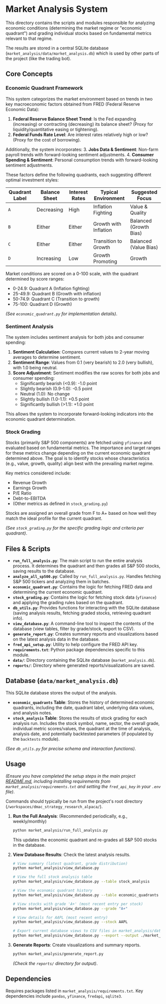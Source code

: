 # Market Analysis System

This directory contains the scripts and modules responsible for analyzing economic conditions (determining the market regime or "economic quadrant") and grading individual stocks based on fundamental metrics relevant to that regime.

The results are stored in a central SQLite database (`market_analysis/data/market_analysis.db`) which is used by other parts of the project (like the trading bot).

## Core Concepts

### Economic Quadrant Framework

This system categorizes the market environment based on trends in two key macroeconomic factors obtained from FRED (Federal Reserve Economic Data):

1.  **Federal Reserve Balance Sheet Trend**: Is the Fed expanding (increasing) or contracting (decreasing) its balance sheet? (Proxy for liquidity/quantitative easing or tightening).
2.  **Federal Funds Rate Level**: Are interest rates relatively high or low? (Proxy for the cost of borrowing).

Additionally, the system incorporates:
3.  **Jobs Data & Sentiment**: Non-farm payroll trends with forward-looking sentiment adjustments.
4.  **Consumer Spending & Sentiment**: Personal consumption trends with forward-looking sentiment adjustments.

These factors define the following quadrants, each suggesting different optimal investment styles:

| Quadrant Label  | Balance Sheet | Interest Rates | Typical Environment     | Suggested Focus    |
|-----------------|---------------|----------------|-----------------------|--------------------|
| `A`             | Decreasing    | High           | Inflation Fighting    | Value & Quality    |
| `B`             | Either        | Either         | Growth with Inflation | Balanced (Growth Bias) |
| `C`             | Either        | Either         | Transition to Growth  | Balanced (Value Bias) |
| `D`             | Increasing    | Low            | Growth Promoting      | Growth             |

Market conditions are scored on a 0-100 scale, with the quadrant determined by score ranges:
- 0-24.9: Quadrant A (Inflation fighting)
- 25-49.9: Quadrant B (Growth with inflation)
- 50-74.9: Quadrant C (Transition to growth)
- 75-100: Quadrant D (Growth)

*(See `economic_quadrant.py` for implementation details)*.

### Sentiment Analysis

The system includes sentiment analysis for both jobs and consumer spending:

1. **Sentiment Calculation**: Compares current values to 2-year moving averages to determine sentiment.
2. **Sentiment Range**: Values from 0.1 (very bearish) to 2.0 (very bullish), with 1.0 being neutral.
3. **Score Adjustment**: Sentiment modifies the raw scores for both jobs and consumer spending:
   - Significantly bearish (<0.9): -1.0 point
   - Slightly bearish (0.9-1.0): -0.5 point
   - Neutral (1.0): No change
   - Slightly bullish (1.0-1.1): +0.5 point
   - Significantly bullish (>1.1): +1.0 point

This allows the system to incorporate forward-looking indicators into the economic quadrant determination.

### Stock Grading

Stocks (primarily S&P 500 components) are fetched using `yfinance` and evaluated based on fundamental metrics. The importance and target ranges for these metrics change depending on the current economic quadrant determined above. The goal is to identify stocks whose characteristics (e.g., value, growth, quality) align best with the prevailing market regime.

Key metrics considered include:
*   Revenue Growth
*   Earnings Growth
*   P/E Ratio
*   Debt-to-EBITDA
*   (Other metrics as defined in `stock_grading.py`)

Stocks are assigned an overall grade from F to A+ based on how well they match the ideal profile for the current quadrant.

*(See `stock_grading.py` for the specific grading logic and criteria per quadrant)*.

## Files & Scripts

*   **`run_full_analysis.py`**: The main script to run the entire analysis process. It determines the quadrant and then grades all S&P 500 stocks, saving results to the database.
*   **`analyze_all_sp500.py`**: Called by `run_full_analysis.py`. Handles fetching S&P 500 tickers and analyzing them in batches.
*   **`economic_quadrant.py`**: Contains the logic for fetching FRED data and determining the current economic quadrant.
*   **`stock_grading.py`**: Contains the logic for fetching stock data (`yfinance`) and applying the grading rules based on the quadrant.
*   **`db_utils.py`**: Provides functions for interacting with the SQLite database (saving analysis results, fetching graded stocks, retrieving quadrant info).
*   **`view_database.py`**: A command-line tool to inspect the contents of the database (view tables, filter by grade/stock, export to CSV).
*   **`generate_report.py`**: Creates summary reports and visualizations based on the latest analysis data in the database.
*   **`fred_api_setup.py`**: Utility to help configure the FRED API key.
*   **`requirements.txt`**: Python package dependencies specific to this module.
*   **`data/`**: Directory containing the SQLite database (`market_analysis.db`).
*   **`reports/`**: Directory where generated reports/visualizations are saved.

## Database (`data/market_analysis.db`)

This SQLite database stores the output of the analysis.

*   **`economic_quadrants` Table**: Stores the history of determined economic quadrants, including the date, quadrant label, underlying data values, and analysis notes.
*   **`stock_analysis` Table**: Stores the results of stock grading for each analysis run. Includes the stock symbol, name, sector, the overall grade, individual metric scores/values, the quadrant at the time of analysis, analysis date, and potentially backtested parameters (if populated by the `backtests` module).

*(See `db_utils.py` for precise schema and interaction functions)*.

## Usage

*(Ensure you have completed the setup steps in the main project [README.md](../../README.md), including installing requirements from `market_analysis/requirements.txt` and setting the `fred_api_key` in your `.env` file)*.

Commands should typically be run from the project's root directory (`/workspaces/dmac_strategy_research_alpaca/`).

1.  **Run the Full Analysis**: (Recommended periodically, e.g., weekly/monthly)
    ```bash
    python market_analysis/run_full_analysis.py
    ```
    This updates the economic quadrant and re-grades all S&P 500 stocks in the database.

2.  **View Database Results**: Check the latest analysis results.
    ```bash
    # View summary (latest quadrant, grade distribution)
    python market_analysis/view_database.py

    # View the full stock analysis table
    python market_analysis/view_database.py --table stock_analysis

    # View the economic quadrant history
    python market_analysis/view_database.py --table economic_quadrants

    # View stocks with grade 'A+' (most recent entry per stock)
    python market_analysis/view_database.py --grade "A+"

    # View details for AAPL (most recent entry)
    python market_analysis/view_database.py --stock AAPL

    # Export current database views to CSV files in market_analysis/data/export
    python market_analysis/view_database.py --export --output ./market_analysis/data/export
    ```

3.  **Generate Reports**: Create visualizations and summary reports.
    ```bash
    python market_analysis/generate_report.py
    ```
    *(Check the `reports/` directory for output)*.

## Dependencies

Requires packages listed in `market_analysis/requirements.txt`. Key dependencies include `pandas`, `yfinance`, `fredapi`, `sqlite3`. 